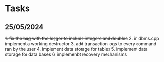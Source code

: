 # Tasks

## 25/05/2024
~~1. fix the bug with the logger to include integers and doubles~~
2. in dbms.cpp implement a working destructor
3. add transaction logs to every command ran by the user
4. implement data storage for tables
5. implement data storage for data bases
6. implemenbt recovery mechanisms
